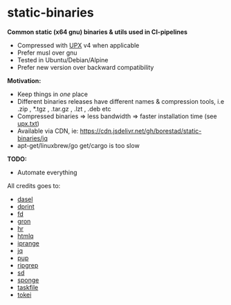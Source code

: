 # static-binaries

__Common static (x64 gnu) binaries & utils used in CI-pipelines__

* Compressed with [UPX](https://github.com/upx/upx) v4 when applicable
* Prefer musl over gnu
* Tested in Ubuntu/Debian/Alpine
* Prefer new version over backward compatibility

**Motivation:**

- Keep things in _one_ place
- Different binaries releases have different names & compression tools, i.e .zip , \*.tgz , .tar.gz , .lzt , .deb etc
- Compressed binaries => less bandwidth => faster installation time (see [upx.txt](upx.txt))
- Available via CDN, ie: https://cdn.jsdelivr.net/gh/borestad/static-binaries/jq
- apt-get/linuxbrew/go get/cargo is too slow

**TODO:**

- Automate everything

All credits goes to:

- [dasel](https://github.com/TomWright/dasel)
- [dprint](https://github.com/dprint/dprint)
- [fd](https://github.com/sharkdp/fd)
- [gron](https://github.com/tomnomnom/gron)
- [hr](https://github.com/jaredsohn/hr)
- [htmlq](https://github.com/mgdm/htmlq)
- [iprange](https://github.com/firehol/iprange)
- [jq](https://github.com/stedolan/jq)
- [pup](https://github.com/ericchiang/pup)
- [ripgrep](https://github.com/BurntSushi/ripgrep)
- [sd](https://github.com/chmln/sd)
- [sponge](https://github.com/Chaostheorie/sponge)
- [taskfile](https://github.com/go-task/task)
- [tokei](https://github.com/XAMPPRocky/tokeiP)
